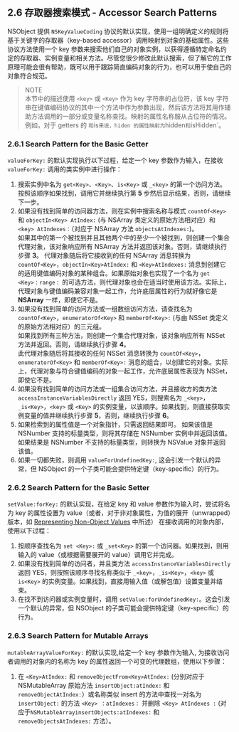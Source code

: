 ## 2.6 存取器搜索模式 - Accessor Search Patterns
NSObject 提供 `NSKeyValueCoding` 协议的默认实现，使用一组明确定义的规则将基于关键字的存取器（key-based accessor）调用映射到对象的基础属性。这些协议方法使用一个 key 参数来搜索他们自己的对象实例，以获得遵循特定命名约定的存取器、实例变量和相关方法。尽管您很少修改此默认搜索，但了解它的工作原理可能会很有帮助，既可以用于跟踪简直编码对象的行为，也可以用于使自己的对象符合规范。

> NOTE  
> 本节中的描述使用 `<key>` 或 `<Key>` 作为 key 字符串的占位符，该 key 字符串在键值编码协议的其中一个方法中作为参数出现，然后该方法将其用作辅助方法调用的一部分或变量名称查找。映射的属性名称服从占位符的情况。例如，对于 getters 的 <key>` 和 `is<Key>` 来说，hiden 的属性映射为 `hidden` 和 `isHidden`。

### 2.6.1 Search Pattern for the Basic Getter
`valueForKey:` 的默认实现执行以下过程，给定一个 key 参数作为输入，在接收 `valueForKey:` 调用的类实例中进行操作：

1. 搜索实例中名为 `get<Key>`、`<Key>`、`is<Key>` 或 `_<key>` 的第一个访问方法。按照该顺序如果找到，调用它并继续执行第 **5** 步然后显示结果，否则，请继续下一步。
2. 如果没有找到简单的访问器方法，则在实例中搜索名称与模式 `countOf<Key>` 和 `objectIn<Key> AtIndex:` (与 NSArray 类定义的原始方法相对应）和 `<key> AtIndexes：`（对应于 NSArray 方法 `objectsAtIndexes:`)。  
如果其中的第一个被找到并且其他两个中的至少一个被找到，则创建一个集合代理对象，该对象响应所有 NSArray 方法并返回该对象。否则，请继续执行步骤 **3**。
代理对象随后将它接收到的任何 NSArray 消息转换为 `countOf<Key>`，`objectIn<Key>AtIndex:` 和 `<Key>AtIndexes:` 消息到创建它的适用键值编码对象的某种组合。如果原始对象也实现了一个名为 `get <Key>：range：` 的可选方法，则代理对象也会在适当时使用该方法。实际上，代理对象与键值编码兼容对象一起工作，允许底层属性的行为就好像它是 **NSArray** 一样，即使它不是。
3. 如果没有找到简单的访问方法或一组数组访问方法，请查找名为 `countOf<Key>`，`enumeratorOf<Key>` 和 `memberOf<Key>:` (与由 NSSet 类定义的原始方法相对应）的三元组。  
如果找到所有三种方法，则创建一个集合代理对象，该对象响应所有 NSSet 方法并返回。否则，请继续执行步骤 **4**。    
此代理对象随后将其接收的任何 NSSet 消息转换为 `countOf<Key>`，`enumeratorOf<Key>` 和 `memberOf<Key>:` 消息的组合，以创建它的对象。实际上，代理对象与符合键值编码的对象一起工作，允许底层属性表现为 NSSet，即使它不是。  
4. 如果没有找到简单的访问方法或一组集合访问方法，并且接收方的类方法 `accessInstanceVariablesDirectly` 返回 YES，则搜索名为 `_<key>`，`_is<Key>`，`<key>` 或 `<Key>` 的实例变量，以该顺序。如果找到，则直接获取实例变量的值并继续执行步骤 **5**，否则，继续执行步骤 **6**。
5. 如果检索到的属性值是一个对象指针，只需返回结果即可。
如果该值是 NSNumber 支持的标量类型，则将其存储在 NSNumber 实例中并返回该值。
如果结果是 NSNumber 不支持的标量类型，则转换为 NSValue 对象并返回该值。
6. 如果一切都失败，则调用 `valueForUndefinedKey:`, 这会引发一个默认的异常，但 NSObject 的一个子类可能会提供特定键（key-specific）的行为。

### 2.6.2 Search Pattern for the Basic Setter
`setValue:forKey:` 的默认实现，在给定 key 和 value 参数作为输入时，尝试将名为 key 的属性设置为 value（或者，对于非对象属性，为值的展开（unwrapped）版本，如 [Representing Non-Object Values]() 中所述） 在接收调用的对象内部，使用以下过程：

1. 按顺序查找名为 `set <Key>:` 或 `_set<Key>` 的第一个访问器。如果找到，则用输入的 value（或根据需要展开的 value）调用它并完成。
2. 如果没有找到简单的访问者，并且类方法 `accessInstanceVariablesDirectly` 返回 YES，则按照该顺序寻找名称类似于 `_<key>`，`_is<Key>`，`<key>` 或 `is<Key>` 的实例变量。如果找到，直接用输入值（或解包值）设置变量并结束。
3. 在找不到访问器或实例变量时，调用 `setValue:forUndefinedKey:`。这会引发一个默认的异常，但 NSObject 的子类可能会提供特定键（key-specific）的行为。

### 2.6.3 Search Pattern for Mutable Arrays
`mutableArrayValueForKey:` 的默认实现,给定一个 key 参数作为输入, 为接收访问者调用的对象内的名称为 key 的属性返回一个可变的代理数组，使用以下步骤：

1. 在 `<Key>AtIndex:` 和 `removeObjectFrom<Key>AtIndex:` (分别对应于 NSMutableArray 原始方法 `insertObject:atIndex:` 和 `removeObjectAtIndex:`）或名称类似 insert 的方法中查找一对名为 `insertObject:` 的方法 `<Key> ：atIndexes：` 并删除 `<Key> AtIndexes :` (对应于`NSMutableArrayinsertObjects:atIndexes:` 和 `removeObjectsAtIndexes:` 方法）。

  
  
